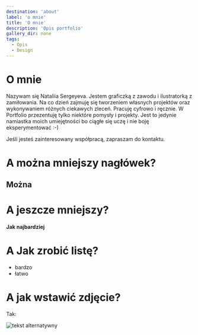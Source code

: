 ```yaml
---
destination: 'about'
label: 'o mnie'
title: 'O mnie'
description: 'Opis portfolio'
gallery_dir: none
tags:
  - Opis
  - Design
---
```


# O mnie

Nazywam się Nataliia Sergeyeva. Jestem graficzką z zawodu i ilustratorką z zamiłowania. 
Na co dzień zajmuję się tworzeniem własnych projektów oraz wykonywaniem różnych ciekawych zleceń. Pracuję cyfrowo i ręcznie.
W Portfolio przezentuję tylko niektóre pomysły i projekty. Jest to jedynie namiastka moich umiejętności bo ciągłe się uczę i nie boję eksperymentować :-)

Jeśli jesteś zainteresowany współpracą, zapraszam do kontaktu.


# A można mniejszy nagłówek?
## Można

# A jeszcze mniejszy? 
#### Jak najbardziej

# A Jak zrobić listę?

- bardzo
- łatwo 

# A jak wstawić zdjęcie?

Tak:

![tekst alternatywny](/illustrations/1.jpg)
